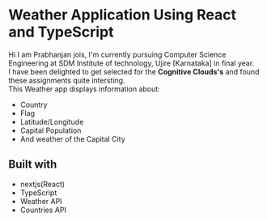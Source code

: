 # Weather Application Using React and TypeScript

Hi I am Prabhanjan jois, I'm currently pursuing Computer Science Engineering at SDM Institute of technology, Ujire [Karnataka] in final year.\
I have been delighted to get selected for the <b>Cognitive Clouds's</b> and found these assignments quite intersting.
\
This Weather app displays information about:
* Country
* Flag
* Latitude/Longitude 
* Capital Population
* And weather of the Capital City

## Built with

- nextjs(React)
- TypeScript
- Weather API
- Countries API

